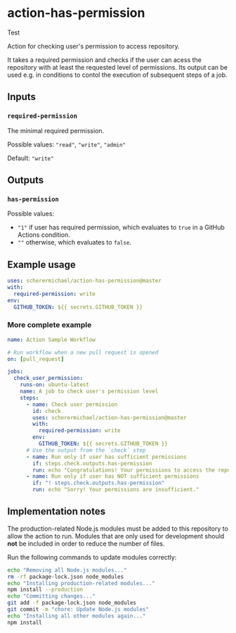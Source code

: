 # action-has-permission

Test

Action for checking user's permission to access repository.

It takes a required permission and checks if the user can acess the repository with at least the requested level of permissions. Its output can be used e.g. in conditions to contol the execution of subsequent steps of a job.

## Inputs

### `required-permission`

The minimal required permission.

Possible values: `"read"`, `"write"`, `"admin"`

Default: `"write"`

## Outputs

### `has-permission`

Possible values:

- `"1"` if user has required permission, which evaluates to `true` in a GitHub Actions condition.
- `""` otherwise, which evaluates to `false`.

## Example usage

```yaml
uses: scherermichael/action-has-permission@master
with:
  required-permission: write
env:
  GITHUB_TOKEN: ${{ secrets.GITHUB_TOKEN }}
```

### More complete example

```yaml
name: Action Sample Workflow

# Run workflow when a new pull request is opened
on: [pull_request]

jobs:
  check_user_permission:
    runs-on: ubuntu-latest
    name: A job to check user's permission level
    steps:
      - name: Check user permission
        id: check
        uses: scherermichael/action-has-permission@master
        with:
          required-permission: write
        env:
          GITHUB_TOKEN: ${{ secrets.GITHUB_TOKEN }}
      # Use the output from the `check` step
      - name: Run only if user has sufficient permissions
        if: steps.check.outputs.has-permission
        run: echo "Congratulations! Your permissions to access the repository are sufficient."
      - name: Run only if user has NOT sufficient permissions
        if: "! steps.check.outputs.has-permission"
        run: echo "Sorry! Your permissions are insufficient."
```

## Implementation notes

The production-related Node.js modules must be added to this repository to allow the action to run. Modules that are only used for development should **not** be included in order to reduce the number of files.

Run the following commands to update modules correctly:

```sh
echo "Removing all Node.js modules..."
rm -rf package-lock.json node_modules
echo "Installing production-related modules..."
npm install --production
echo "Committing changes..."
git add -f package-lock.json node_modules
git commit -m "chore: Update Node.js modules"
echo "Installing all other modules again..."
npm install
```
